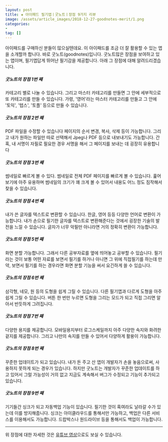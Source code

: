```yaml
---  
layout: post  
title: ✚ 아이패드 필기앱ㅣ굿노트ㅣ장점 9가지 리뷰
image: /assets/article_images/2018-12-27-goodnotes-merit/1.png
categories:
-  
tag: []
---  
```

<p class="drop-korean">
아이패드를 구매하신 분들이 많으실텐데요. 이 아이패드를 조금 더 잘 활용할 수 있는 앱을 소개할까 합니다. 바로 굿노트(goodnotes)입니다. 굿노트많은 장점을 보여하고 있는 앱이며, 필기앱답게 뛰어난 필기감을 제공합니다. 아래 그 장점에 대해 알려드리겠습니다.
</p>

##### 굿노트의 장점 1번 째
<div class="markdown-image">
<img src="/assets/article_images/2018-12-27-goodnotes-merit/1.png" alt="" align="middle"/> </div>
카테고리 별로 나눌 수 있습니다. 그리고 마스터 카테고리를 만들면 그 안에 세부적으로 또 카테고리를 만들 수 있습니다. 가령, '영어'라는 마스터 카테고리를 만들고 그 안에 '토익', '텝스', '토플' 등으로 만들 수 있습니다.

##### 굿노트의 장점 2번 째
<div class="markdown-image">
<img src="/assets/article_images/2018-12-27-goodnotes-merit/2.png" alt="" align="middle"/> </div>
PDF 파일을 수정할 수 있습니다 페이지의 순서 변경, 복사, 삭제 등이 가능합니다. 그리고 내가 원하는 파일만 따로 선택해서 Jpeg나 PDF 등으로 내보내기도 가능합니다. 간혹, 내 서명이 자필로 필요한 경우 서명을 해서 그 페이지를 보내는 데 굉장히 유용합니다

##### 굿노트의 장점 3번 째
<div class="markdown-image">
<img src="/assets/article_images/2018-12-27-goodnotes-merit/3.png" alt="" align="middle"/> </div>
썸네일로 빠르게 볼 수 있다. 썸네일로 전체 PDF 페이지를 빠르게 볼 수 있습니다. 훑어보기에 아주 유용하며 썸네일의 크기가 꽤 크게 볼 수 있어서 내용도 어느 정도 짐작해서 찾을 수 있습니다.

##### 굿노트의 장점 4번 째
<div class="markdown-image">
<img src="/assets/article_images/2018-12-27-goodnotes-merit/4-1.png" alt="" align="middle"/> </div>
<div class="markdown-image">
<img src="/assets/article_images/2018-12-27-goodnotes-merit/4-2.png" alt="" align="middle"/> </div>
내가 쓴 글자를 텍스트로 변환할 수 있습니다. 한글, 영어 등등 다양한 언어로 변환이 가능합니다. 내가 손으로 필기한 글자를 텍스트로 변환해준다는 것에서 굉장한 기술의 발전을 느낄 수 있습니다. 글자가 너무 악필만 아니라면 거의 정확히 변환이 가능합니다.

##### 굿노트의 장점 5번 째
<div class="markdown-image">
<img src="/assets/article_images/2018-12-27-goodnotes-merit/5.png" alt="" align="middle"/> </div>
화면 분할 가능합니다. 그래서 다른 공부자료를 옆에 띄어놓고 공부할 수 있습니다. 필기라는 것이 보통 어떤 자료를 보면서 필기를 하거나 아니면 그 위에 직접필기를 하는데 만약, 보면서 필기를 하는 경우라면 화면 분할 기능을 써서 요긴하게 쓸 수 있습니다.

##### 굿노트의 장점 6번 째
<div class="markdown-image">
<img src="/assets/article_images/2018-12-27-goodnotes-merit/6.png" alt="" align="middle"/> </div>
삼각형, 네모, 원 등의 도형을 쉽게 그릴 수 있습니다. 다른 필기앱과 다르게 도형을 아주 쉽게 그릴 수 있습니다. 버튼 한 번만 누르면 도형을 그리는 모드가 되고 직접 그리면 알아서 반듯하게 그려집니다.

##### 굿노트의 장점 7번 째
<div class="markdown-image">
<img src="/assets/article_images/2018-12-27-goodnotes-merit/7.png" alt="" align="middle"/> </div>
다양한 용지를 제공합니다. 모바일용지부터 로그스케일까지 아주 다양한 속지와 화려한 겉지를 제공합니다. 그리고 나만의 속지를 만들 수 있어서 다양하게 활용이 가능합니다.

##### 굿노트의 장점 8번 째
꾸준한 업데이트가 되고 있습니다. 내가 돈 주고 산 앱이 개발자가 손을 놓음으로써, 사용하지 못하게 되는 경우가 있습니다. 하지만 굿노트는 개발자가 꾸준한 업데이트를 하고 있어서 그럴 가능성이 거의 없고 지금도 계속해서 버그가 수정되고 기능이 추가되고 있습니다.

##### 굿노트의 장점 9번 째
기기들간 싱크가 되고 자동백업 기능이 있습니다. 필기한 것이 혹여라도 날라갈 수가 있는데 이를 방지해줍니다. 싱크는 아이클라우드를 통해서만 가능하고, 백업은 다른 서비스를 이용해서도 가능합니다. 드랍박스나 원드라이브 등을 통해서도 백업이 가능합니다.

---

위 장점에 대한 자세한 것은 [유튜브 영상](https://youtu.be/h82aofpUsuI)으로도 보실 수 있습니다.

<div class="markdown-image">
<img src="/assets/article_images/2018-12-27-goodnotes-merit/10.jpg" alt="" align="middle"/> </div>
